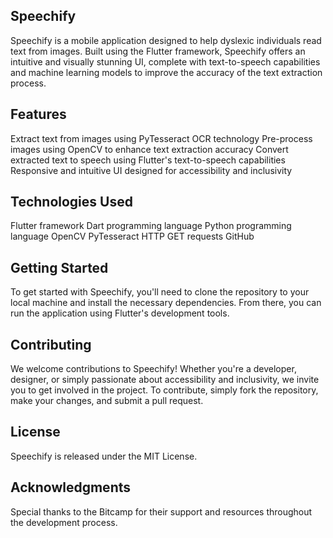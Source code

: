 ## **Speechify**

Speechify is a mobile application designed to help dyslexic individuals read text from images. Built using the Flutter framework, Speechify offers an intuitive and visually stunning UI, complete with text-to-speech capabilities and machine learning models to improve the accuracy of the text extraction process.

## **Features**

Extract text from images using PyTesseract OCR technology
Pre-process images using OpenCV to enhance text extraction accuracy
Convert extracted text to speech using Flutter's text-to-speech capabilities
Responsive and intuitive UI designed for accessibility and inclusivity

## **Technologies Used**

Flutter framework
Dart programming language
Python programming language
OpenCV
PyTesseract
HTTP GET requests
GitHub

## **Getting Started**

To get started with Speechify, you'll need to clone the repository to your local machine and install the necessary dependencies. From there, you can run the application using Flutter's development tools.

## **Contributing**

We welcome contributions to Speechify! Whether you're a developer, designer, or simply passionate about accessibility and inclusivity, we invite you to get involved in the project. To contribute, simply fork the repository, make your changes, and submit a pull request.

## **License**

Speechify is released under the MIT License. 

## **Acknowledgments**

Special thanks to the Bitcamp for their support and resources throughout the development process.
